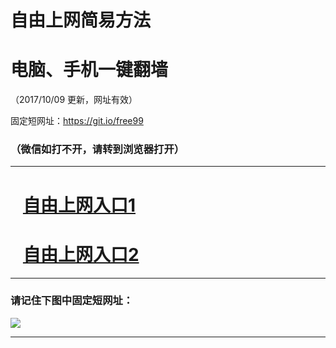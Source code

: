 ﻿# 自由上网简易方法

# 电脑、手机一键翻墙

（2017/10/09 更新，网址有效）

固定短网址：https://git.io/free99

### （微信如打不开，请转到浏览器打开）


***





# &nbsp;&nbsp; <a href="http://ft1522829780.fwq-tz-1001.info/fwqtz01.html?t=100900119066 " target="_blank">自由上网入口1</a>
# &nbsp;&nbsp; <a href="http://ft173344980.fwq-tz-1002.info/fwqtz02.html?t=100900118387 " target="_blank">自由上网入口2</a>
***

### 请记住下图中固定短网址：

<img src="https://s3-us-west-2.amazonaws.com/fwq-1001/yjfq-20170905okok.png" /> 


***

